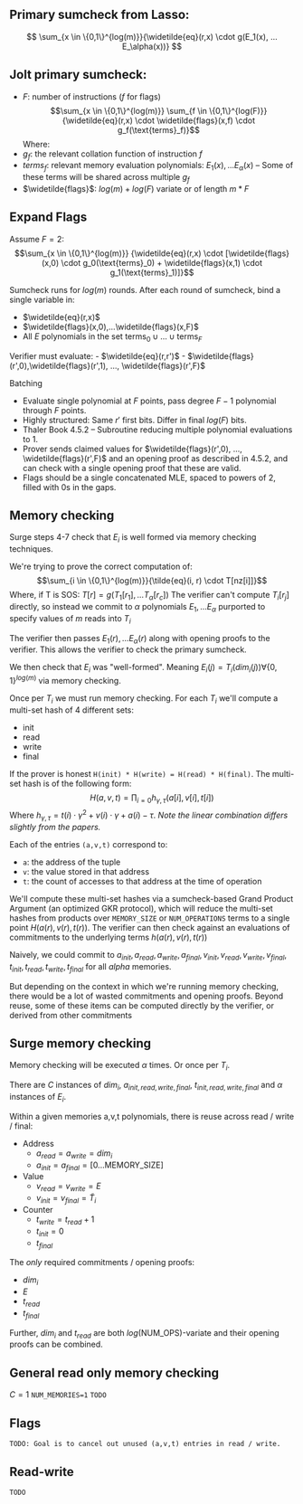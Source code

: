 ## Primary sumcheck from Lasso:
$$
\sum_{x \in \{0,1\}^{log(m)}}{\widetilde{eq}(r,x) \cdot g(E_1(x), ... E_\alpha(x))}
$$

## Jolt primary sumcheck:
- $F$: number of instructions ($f$ for flags)
$$\sum_{x \in \{0,1\}^{log(m)}} \sum_{f \in \{0,1\}^{log(F)}} {\widetilde{eq}(r,x) \cdot \widetilde{flags}(x,f) \cdot g_f(\text{terms}_f)}$$
Where:
- $g_f$: the relevant collation function of instruction $f$
- $terms_f$: relevant memory evaluation polynomials: $E_1(x), ... E_\alpha(x)$ – Some of these terms will be shared across multiple $g_f$ 
- $\widetilde{flags}$: $log(m) + log(F)$ variate or of length $m*F$ 


## Expand Flags
Assume $F=2$:
$$\sum_{x \in \{0,1\}^{log(m)}} {\widetilde{eq}(r,x) \cdot [\widetilde{flags}(x,0) \cdot g_0(\text{terms}_0) + \widetilde{flags}(x,1) \cdot g_1(\text{terms}_1)]}$$

Sumcheck runs for $log(m)$ rounds. After each round of sumcheck, bind a single variable in:
- $\widetilde{eq}(r,x)$ 
- $\widetilde{flags}(x,0),...\widetilde{flags}(x,F)$ 
- All $E$ polynomials in the set $\text{terms}_0\cup ... \cup \text{terms}_F$        

Verifier must evaluate:
	- $\widetilde{eq}(r,r')$
	- $\widetilde{flags}(r',0),\widetilde{flags}(r',1), ..., \widetilde{flags}(r',F)$ 


Batching
- Evaluate single polynomial at $F$ points, pass degree $F-1$ polynomial through $F$ points.
- Highly structured: Same $r'$ first bits. Differ in final $log(F)$ bits.
- Thaler Book 4.5.2 – Subroutine reducing multiple polynomial evaluations to 1.
- Prover sends claimed values for $\widetilde{flags}(r',0), ..., \widetilde{flags}(r',F)$ and an opening proof as described in 4.5.2, and can check with a single opening proof that these are valid.
- Flags should be a single concatenated MLE, spaced to powers of 2, filled with 0s in the gaps.



## Memory checking
Surge steps 4-7 check that $E_i$ is well formed via memory checking techniques.

We're trying to prove the correct computation of:
$$\sum_{i \in \{0,1\}^{log(m)}}{\tilde{eq}(i, r) \cdot T[nz[i]]}$$
Where, if T is SOS: $T[r] = g(T_1[r_1], ... T_\alpha[r_c])$ 
The verifier can't compute $T_i[r_j]$ directly, so instead we commit to $\alpha$ polynomials $E_1, ... E_\alpha$ purported to specify values of $m$ reads into $T_i$ 

The verifier then passes $E_1(r), ... E_\alpha(r)$ along with opening proofs to the verifier. This allows the verifier to check the primary sumcheck.

We then check that $E_i$ was "well-formed". Meaning $E_i(j) = T_i(dim_i(j)) \forall \{0,1\}^{log(m)}$ via memory checking.

Once per $T_i$ we must run memory checking. For each $T_i$ we'll compute a multi-set hash of 4 different sets:
- init
- read
- write
- final

If the prover is honest `H(init) * H(write) = H(read) * H(final)`.
The multi-set hash is of the following form:
$$H(a,v,t) = \prod_{i=0}{h_{\gamma, \tau}(a[i],v[i],t[i])}$$
Where $h_{\gamma, \tau} = t(i) \cdot \gamma^2 + v(i) \cdot \gamma + a(i) - \tau$. *Note the linear combination differs slightly from the papers.*

Each of the entries `(a,v,t)` correspond to:
- `a`: the address of the tuple
- `v`: the value stored in that address
- `t`: the count of accesses to that address at the time of operation

We'll compute these multi-set hashes via a sumcheck-based Grand Product Argument (an optimized GKR protocol), which will reduce the multi-set hashes from products over `MEMORY_SIZE` or `NUM_OPERATIONS` terms to a single point $H(a(r), v(r), t(r))$. The verifier can then check against an evaluations of commitments to the underlying terms $h(a(r), v(r), t(r))$ 

Naively, we could commit to $a_{init}, a_{read}, a_{write}, a_{final}, v_{init}, v_{read}, v_{write}, v_{final}, t_{init}, t_{read}, t_{write}, t_{final}$ for all $alpha$ memories. 

But depending on the context in which we're running memory checking, there would be a lot of wasted commitments and opening proofs. Beyond reuse, some of these items can be computed directly by the verifier, or derived from other commitments

## Surge memory checking
Memory checking will be executed $\alpha$ times. Or once per $T_i$.

There are $C$ instances of $dim_i$, $a_{init,read,write,final}$, $t_{init,read,write,final}$ and $\alpha$ instances of $E_i$.

Within a given memories a,v,t polynomials, there is reuse across read / write / final:
- Address
    - $a_{read} = a_{write} = dim_i$
    - $a_{init} = a_{final} = [0...\text{MEMORY\_SIZE}]$
- Value
    - $v_{read} = v_{write} = E$
    - $v_{init} = v_{final} = \tilde{T}_i$ 
- Counter
    - $t_{write} = t_{read} + 1$ 
    - $t_{init} = 0$
    - $t_{final}$ 

The *only* required commitments / opening proofs:
- $dim_i$
- $E$
- $t_{read}$
- $t_{final}$

Further, $dim_i$ and $t_{read}$ are both $log(\text{NUM\_OPS})$-variate and their opening proofs can be combined. 

## General read only memory checking
$C=1$ `NUM_MEMORIES=1`
`TODO`

## Flags
`TODO: Goal is to cancel out unused (a,v,t) entries in read / write.`

## Read-write
`TODO`